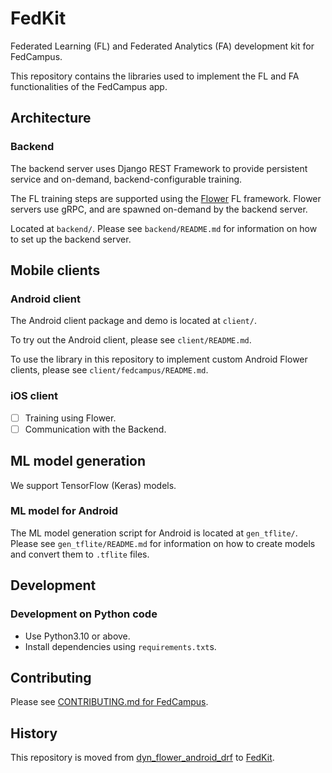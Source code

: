 # FedKit

Federated Learning (FL) and Federated Analytics (FA) development kit for FedCampus.

This repository contains the libraries used to implement the FL and FA functionalities of the FedCampus app.

## Architecture

### Backend

The backend server uses Django REST Framework to provide persistent service and on-demand, backend-configurable training.

The FL training steps are supported using the [Flower][flower] FL framework. Flower servers use gRPC, and are spawned on-demand by the backend server.

Located at `backend/`. Please see `backend/README.md` for information on how to set up the backend server.

## Mobile clients

### Android client

The Android client package and demo is located at `client/`.

To try out the Android client, please see `client/README.md`.

To use the library in this repository to implement custom Android Flower clients, please see `client/fedcampus/README.md`.

### iOS client

- [ ] Training using Flower.
- [ ] Communication with the Backend.

## ML model generation

We support TensorFlow (Keras) models.

### ML model for Android

The ML model generation script for Android is located at `gen_tflite/`. Please see `gen_tflite/README.md` for information on how to create models and convert them to `.tflite` files.

## Development

### Development on Python code

- Use Python3.10 or above.
- Install dependencies using `requirements.txt`s.

## Contributing

Please see [CONTRIBUTING.md for FedCampus][contributing].

## History

This repository is moved from [dyn_flower_android_drf][dyn_flower_android_drf] to [FedKit][fed_kit].

[contributing]: https://github.com/FedCampus/meta/blob/main/CONTRIBUTING.md
[dyn_flower_android_drf]: https://github.com/FedCampus/dyn_flower_android_drf
[fed_kit]: https://github.com/FedCampus/FedKit
[flower]: https://flower.dev/
